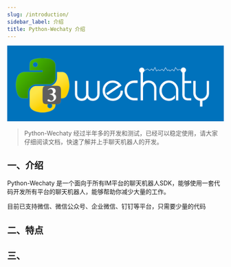 ```yaml
---
slug: /introduction/
sidebar_label: 介绍
title: Python-Wechaty 介绍
---
```


![Wechaty is a Conversational SDK for Chatbot Makers](/img/python-wechaty-logo.png)

> Python-Wechaty 经过半年多的开发和测试，已经可以稳定使用，请大家仔细阅读文档，快速了解并上手聊天机器人的开发。

## 一、介绍

Python-Wechaty 是一个面向于所有IM平台的聊天机器人SDK，能够使用一套代码开发所有平台的聊天机器人，能够帮助你减少大量的工作。

目前已支持微信、微信公众号、企业微信、钉钉等平台，只需要少量的代码

## 二、特点


## 三、